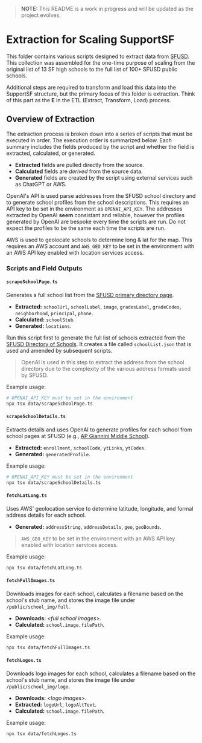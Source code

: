 > **NOTE:** This README is a work in progress and will be updated as the project evolves.

# Extraction for Scaling SupportSF  

This folder contains various scripts designed to extract data from [SFUSD](https://www.sfusd.edu/). This collection was assembled for the one-time purpose of scaling from the original list of 13 SF high schools to the full list of 100+ SFUSD public schools.  

Additional steps are required to transform and load this data into the SupportSF structure, but the primary focus of this folder is extraction. Think of this part as the **E** in the ETL (Extract, Transform, Load) process.  

## Overview of Extraction  

The extraction process is broken down into a series of scripts that must be executed in order. The execution order is summarized below. Each summary includes the fields produced by the script and whether the field is extracted, calculated, or generated.  

- **Extracted** fields are pulled directly from the source.  
- **Calculated** fields are *derived* from the source data.  
- **Generated** fields are created by the script using external services such as ChatGPT or AWS.  

OpenAI's API is used parse addresses from the SFUSD school directory and to generate school profiles from the school descriptions. This requires an API key to be set in the environment as `OPENAI_API_KEY`. The addresses extracted by OpenAI **seem** consistant and reliable, however the profiles generated by OpenAI are bespoke every time the scripts are run. Do not expect the profiles to be the same each time the scripts are run.

AWS is used to geolocate schools to determine long & lat for the map. This requires an AWS account and `AWS_GEO_KEY` to be set in the environment with an AWS API key enabled with location services access.

### **Scripts and Field Outputs**  

#### **`scrapeSchoolPage.ts`**  
Generates a full school list from the [SFUSD primary directory page](https://www.sfusd.edu/schools/directory).  

- **Extracted:** `schoolUrl`, `schoolLabel`, `image`, `gradesLabel`, `gradeCodes`, `neighborhood`, `principal`, `phone`.  
- **Calculated:** `schoolStub`.  
- **Generated:** `locations`.  

 Run this script first to generate the full list of schools extracted from the [SFUSD Directory of Schools](https://www.sfusd.edu/schools/directory). It creates a file called `schoolList.json` that is used and amended by subsequent scripts.

 > OpenAI is used in this step to extract the address from the school directory due to the complexity of the various address formats used by SFUSD.

 Example usage:
 ```bash
 # OPENAI_API_KEY must be set in the environment
 npx tsx data/scrapeSchoolPage.ts
 ```

#### **`scrapeSchoolDetails.ts`**  
Extracts details and uses OpenAI to generate profiles for each school from school pages at SFUSD (e.g., [AP Giannini Middle School](https://www.sfusd.edu/school/ap-giannini-middle-school)).  

- **Extracted:** `enrollment`, `schoolCode`, `ytLinks`, `ytCodes`.  
- **Generated:** `generatedProfile`.  

 Example usage:
 ```bash
 # OPENAI_API_KEY must be set in the environment
 npx tsx data/scrapeSchoolDetails.ts
 ```

#### **`fetchLatLong.ts`**  
Uses AWS' geolocation service to determine latitude, longitude, and formal address details for each school.  

- **Generated:** `addressString`, `addressDetails`, `geo`, `geoBounds`.

> `AWS_GEO_KEY` to be set in the environment with an AWS API key enabled with location services access.

Example usage:
 ```bash
 npx tsx data/fetchLatLong.ts
 ```


#### **`fetchFullImages.ts`**  
Downloads images for each school, calculates a filename based on the school's stub name, and stores the image file under `/public/school_img/full`.  

- **Downloads:** *&lt;full school images&gt;*.  
- **Calculated:** `school.image.filePath`.  

Example usage:
 ```bash
 npx tsx data/fetchFullImages.ts
 ```


#### **`fetchLogos.ts`**  
Downloads logo images for each school, calculates a filename based on the school's stub name, and stores the image file under `/public/school_img/logo`.  

- **Downloads:** *&lt;logo images&gt;*.  
- **Extracted:** `logoUrl`, `logoAltText`.  
- **Calculated:** `school.image.filePath`.  

Example usage:
 ```bash
 npx tsx data/fetchLogos.ts
 ```
